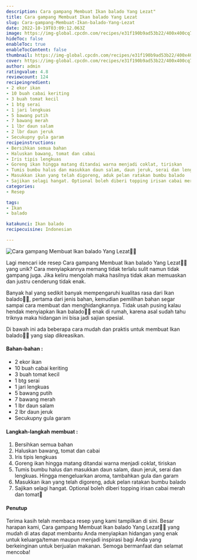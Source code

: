 ```yaml
---
description: Cara gampang Membuat Ikan balado Yang Lezat"
title: Cara gampang Membuat Ikan balado Yang Lezat
slug: Cara-gampang-Membuat-Ikan-balado-Yang-Lezat
date: 2022-10-19T03:09:12.063Z
image: https://img-global.cpcdn.com/recipes/e31f190b9ad53b22/400x400cq70/photo.jpg
hideToc: false
enableToc: true
enableTocContent: false
thumbnail: https://img-global.cpcdn.com/recipes/e31f190b9ad53b22/400x400cq70/photo.jpg
cover: https://img-global.cpcdn.com/recipes/e31f190b9ad53b22/400x400cq70/photo.jpg
author: admin
ratingvalue: 4.8
reviewcount: 124
recipeingredient:
- 2 ekor ikan
- 10 buah cabai keriting
- 3 buah tomat kecil
- 1 btg serai
- 1 jari lengkuas
- 5 bawang putih
- 7 bawang merah
- 1 lbr daun salam
- 2 lbr daun jeruk
- Secukupny gula garam
recipeinstructions:
- Bersihkan semua bahan
- Haluskan bawang, tomat dan cabai
- Iris tipis lengkuas
- Goreng ikan hingga matang ditandai warna menjadi coklat, tiriskan
- Tumis bumbu halus dan masukkan daun salam, daun jeruk, serai dan lengkuas. Hingga mengeluarkan aroma, tambahkan gula dan garam
- Masukkan ikan yang telah digoreng, aduk pelan ratakan bumbu balado
- Sajikan selagi hangat. Optional boleh diberi topping irisan cabai merah dan tomat💞
categories:
- Resep

tags:
- Ikan
- balado

katakunci: Ikan balado
recipecuisine: Indonesian

---
```


![Cara gampang Membuat Ikan balado Yang Lezat👩‍🍳](https://img-global.cpcdn.com/recipes/e31f190b9ad53b22/400x400cq70/photo.jpg)

Lagi mencari ide resep Cara gampang Membuat Ikan balado Yang Lezat👩‍🍳 yang unik? Cara menyiapkannya memang tidak terlalu sulit namun tidak gampang juga. Jika keliru mengolah maka hasilnya tidak akan memuaskan dan justru cenderung tidak enak.

Banyak hal yang sedikit banyak mempengaruhi kualitas rasa dari Ikan balado👩‍🍳, pertama dari jenis bahan, kemudian pemilihan bahan segar sampai cara membuat dan menghidangkannya. Tidak usah pusing kalau hendak menyiapkan Ikan balado👩‍🍳 enak di rumah, karena asal sudah tahu triknya maka hidangan ini bisa jadi sajian spesial.

Di bawah ini ada beberapa cara mudah dan praktis untuk membuat Ikan balado👩‍🍳 yang siap dikreasikan.

<!--inarticleads1-->

#### Bahan-bahan :

- 2 ekor ikan
- 10 buah cabai keriting
- 3 buah tomat kecil
- 1 btg serai
- 1 jari lengkuas
- 5 bawang putih
- 7 bawang merah
- 1 lbr daun salam
- 2 lbr daun jeruk
- Secukupny gula garam

<!--inarticleads2-->

#### Langkah-langkah membuat :

1. Bersihkan semua bahan
1. Haluskan bawang, tomat dan cabai
1. Iris tipis lengkuas
1. Goreng ikan hingga matang ditandai warna menjadi coklat, tiriskan
1. Tumis bumbu halus dan masukkan daun salam, daun jeruk, serai dan lengkuas. Hingga mengeluarkan aroma, tambahkan gula dan garam
1. Masukkan ikan yang telah digoreng, aduk pelan ratakan bumbu balado
1. Sajikan selagi hangat. Optional boleh diberi topping irisan cabai merah dan tomat💞

#### Penutup

Terima kasih telah membaca resep yang kami tampilkan di sini. Besar harapan kami, Cara gampang Membuat Ikan balado Yang Lezat👩‍🍳 yang mudah di atas dapat membantu Anda menyiapkan hidangan yang enak untuk keluarga/teman maupun menjadi inspirasi bagi Anda yang berkeinginan untuk berjualan makanan. Semoga bermanfaat dan selamat mencoba!